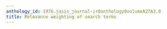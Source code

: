 ```yaml
---
anthology_id: 1976.jasis_journal-ir0anthology0volumeA27A3.0
title: Relevance weighting of search terms
---
```

